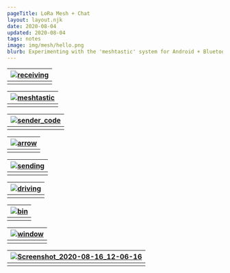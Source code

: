 ```yaml
---
pageTitle: LoRa Mesh + Chat
layout: layout.njk
date: 2020-08-04
updated: 2020-08-04
tags: notes 
image: img/mesh/hello.png
blurb: Experimenting with the 'meshtastic' system for Android + Bluetooth + LoRa mesh networking.
---
```


|[ ![receiving](/img/mesh/receiving.png)](/img/mesh/receiving.png)|
|:--:|
|  |


|[ ![meshtastic](/img/mesh/meshtastic.jpeg)](/img/mesh/meshtastic.jpeg)|
|:--:|
|  |


|[ ![sender_code](/img/mesh/sender_code.png)](/img/mesh/sender_code.png)|
|:--:|
|  |


|[ ![arrow](/img/mesh/arrow.png)](/img/mesh/arrow.png)|
|:--:|
|  |


|[ ![sending](/img/mesh/sending.png)](/img/mesh/sending.png)|
|:--:|
|  |

|[ ![driving](/img/mesh/update1/driving.jpeg)](/img/mesh/update1/driving.jpeg)|
|:--:|
|  |

|[ ![bin](/img/mesh/update2/bin.png)](/img/mesh/update2/bin.png)|
|:--:|
|  |


|[ ![window](/img/mesh/update2/window.png)](/img/mesh/update2/window.png)|
|:--:|
|  |


|[ ![Screenshot_2020-08-16_12-06-16](/img/mesh/update2/Screenshot_2020-08-16_12-06-16.png)](/img/mesh/update2/Screenshot_2020-08-16_12-06-16.png)|
|:--:|
|  |
